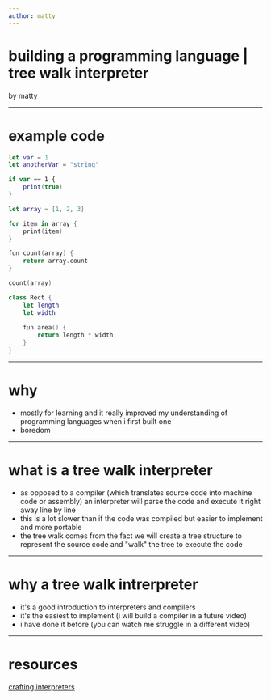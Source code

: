 ```yaml
---
author: matty
---
```


# building a programming language | tree walk interpreter
by matty

---

# example code

```swift
let var = 1
let anotherVar = "string"

if var == 1 {
    print(true)
}

let array = [1, 2, 3]

for item in array {
    print(item)
}

fun count(array) {
    return array.count
}

count(array)

class Rect {
    let length
    let width
    
    fun area() {
        return length * width
    }
}

```

---

# why

- mostly for learning and it really improved my understanding of programming languages when i first built one
- boredom

---

# what is a tree walk interpreter

- as opposed to a compiler (which translates source code into machine code or assembly) an interpreter will parse the code and execute it right away line by line
- this is a lot slower than if the code was compiled but easier to implement and more portable
- the tree walk comes from the fact we will create a tree structure to represent the source code and "walk" the tree to execute the code

---

# why a tree walk intrerpreter

- it's a good introduction to interpreters and compilers
- it's the easiest to implement (i will build a compiler in a future video)
- i have done it before (you can watch me struggle in a different video)

---

# resources

[crafting interpreters](https://craftinginterpreters.com)

